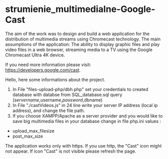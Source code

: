 # strumienie_multimedialne-Google-Cast

The aim of the work was to design and build a web application for the distribution of multimedia streams using Chromecast technology.
The main assumptions of the application: The ability to display graphic files and play video files in a web browser, streaming media to a TV using the Google Chromecast Ultra 4K device. 

If you need more information please visit: https://developers.google.com/cast.

Hello, here some informations about the project.
1. In File "files-upload-php/dbh.php" set your credentials to created database with databse from SQL_database.sql query ($servername,$username,$password,$dbname)
2. In File "./castVideos.js" in 24 line write your server IP address (local ip address), and change the file path.
3. If you choose XAMPP/Apache as a server provider and you would like to save big multimedia files in your database change in file php.ini values :
- upload_max_filesize
- post_max_size



The application works only with https. If you use http, the "Cast" icon might not appear. If icon "Cast" is not visible please refresh the page.



